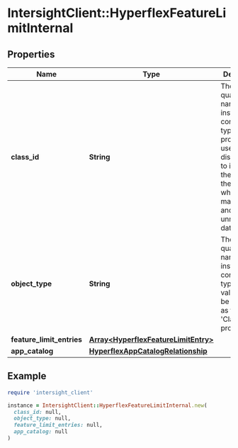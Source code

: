 # IntersightClient::HyperflexFeatureLimitInternal

## Properties

| Name | Type | Description | Notes |
| ---- | ---- | ----------- | ----- |
| **class_id** | **String** | The fully-qualified name of the instantiated, concrete type. This property is used as a discriminator to identify the type of the payload when marshaling and unmarshaling data. | [default to &#39;hyperflex.FeatureLimitInternal&#39;] |
| **object_type** | **String** | The fully-qualified name of the instantiated, concrete type. The value should be the same as the &#39;ClassId&#39; property. | [default to &#39;hyperflex.FeatureLimitInternal&#39;] |
| **feature_limit_entries** | [**Array&lt;HyperflexFeatureLimitEntry&gt;**](HyperflexFeatureLimitEntry.md) |  | [optional] |
| **app_catalog** | [**HyperflexAppCatalogRelationship**](HyperflexAppCatalogRelationship.md) |  | [optional] |

## Example

```ruby
require 'intersight_client'

instance = IntersightClient::HyperflexFeatureLimitInternal.new(
  class_id: null,
  object_type: null,
  feature_limit_entries: null,
  app_catalog: null
)
```

